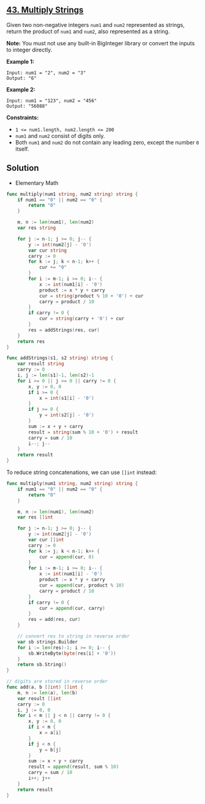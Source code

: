 ## [43. Multiply Strings](https://leetcode.com/problems/multiply-strings/)


Given two non-negative integers `num1` and `num2` represented as strings, return the product of `num1` and `num2`, also represented as a string.

**Note:** You must not use any built-in BigInteger library or convert the inputs to integer directly.

**Example 1:**

```
Input: num1 = "2", num2 = "3"
Output: "6"
```

**Example 2:**

```
Input: num1 = "123", num2 = "456"
Output: "56088"
```

**Constraints:**

*   `1 <= num1.length, num2.length <= 200`
*   `num1` and `num2` consist of digits only.
*   Both `num1` and `num2` do not contain any leading zero, except the number `0` itself.



## Solution

- Elementary Math

```go
func multiply(num1 string, num2 string) string {
    if num1 == "0" || num2 == "0" {
        return "0"
    }

    m, n := len(num1), len(num2)
    var res string

    for j := n-1; j >= 0; j-- {
        y := int(num2[j] - '0')
        var cur string
        carry := 0
        for k := j; k < n-1; k++ {
            cur += "0"
        }
        for i := m-1; i >= 0; i-- {
            x := int(num1[i] - '0')
            product := x * y + carry
            cur = string(product % 10 + '0') + cur
            carry = product / 10
        }
        if carry != 0 {
            cur = string(carry + '0') + cur
        }
        res = addStrings(res, cur)
    }
    return res
}

func addStrings(s1, s2 string) string {
    var result string
    carry := 0
    i, j := len(s1)-1, len(s2)-1
    for i >= 0 || j >= 0 || carry != 0 {
        x, y := 0, 0
        if i >= 0 {
            x = int(s1[i] - '0')
        }
        if j >= 0 {
            y = int(s2[j] - '0')
        }
        sum := x + y + carry
        result = string(sum % 10 + '0') + result
        carry = sum / 10
        i--; j--
    }
    return result
}
```

To reduce string concatenations, we can use `[]int` instead:

```go
func multiply(num1 string, num2 string) string {
    if num1 == "0" || num2 == "0" {
        return "0"
    }

    m, n := len(num1), len(num2)
    var res []int

    for j := n-1; j >= 0; j-- {
        y := int(num2[j] - '0')
        var cur []int
        carry := 0
        for k := j; k < n-1; k++ {
            cur = append(cur, 0)
        }
        for i := m-1; i >= 0; i-- {
            x := int(num1[i] - '0')
            product := x * y + carry
            cur = append(cur, product % 10)
            carry = product / 10
        }
        if carry != 0 {
            cur = append(cur, carry)
        }
        res = add(res, cur)
    }

    // convert res to string in reverse order
    var sb strings.Builder
    for i := len(res)-1; i >= 0; i-- {
        sb.WriteByte(byte(res[i] + '0'))
    }
    return sb.String()
}

// digits are stored in reverse order
func add(a, b []int) []int {
    m, n := len(a), len(b)
    var result []int
    carry := 0
    i, j := 0, 0
    for i < m || j < n || carry != 0 {
        x, y := 0, 0
        if i < m {
            x = a[i]
        }
        if j < n {
            y = b[j]
        }
        sum := x + y + carry
        result = append(result, sum % 10)
        carry = sum / 10
        i++; j++
    }
    return result
}
```

